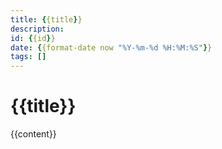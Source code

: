 ```yaml
---
title: {{title}}
description: 
id: {{id}}
date: {{format-date now "%Y-%m-%d %H:%M:%S"}}
tags: []
---
```


# {{title}}

{{content}}
